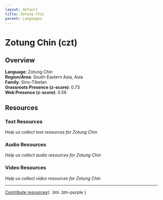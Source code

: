 ```yaml
---
layout: default
title: Zotung Chin
parent: Languages
---
```


# Zotung Chin (czt)

## Overview

**Language**: Zotung Chin  
**Region/Area**: South-Eastern Asia, Asia  
**Family**: Sino-Tibetan  
**Grassroots Presence (z-score)**: 0.73  
**Web Presence (z-score)**: 0.56  

## Resources

### Text Resources
*Help us collect text resources for Zotung Chin*

### Audio Resources
*Help us collect audio resources for Zotung Chin*

### Video Resources
*Help us collect video resources for Zotung Chin*

---

[Contribute resources](https://forms.office.com/e/1SfLJx3u1r){: .btn .btn-purple }
